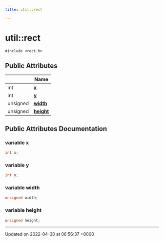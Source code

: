 ```yaml
---
title: util::rect

---
```


# util::rect






`#include <rect.h>`

## Public Attributes

|                | Name           |
| -------------- | -------------- |
| int | **[x](Classes/structutil_1_1rect.md#variable-x)**  |
| int | **[y](Classes/structutil_1_1rect.md#variable-y)**  |
| unsigned | **[width](Classes/structutil_1_1rect.md#variable-width)**  |
| unsigned | **[height](Classes/structutil_1_1rect.md#variable-height)**  |

## Public Attributes Documentation

### variable x

```cpp
int x;
```


### variable y

```cpp
int y;
```


### variable width

```cpp
unsigned width;
```


### variable height

```cpp
unsigned height;
```


-------------------------------

Updated on 2022-04-30 at 06:56:37 +0000